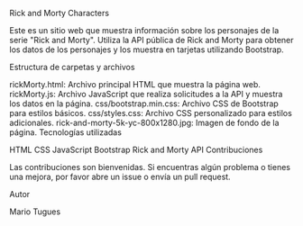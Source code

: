 Rick and Morty Characters

Este es un sitio web que muestra información sobre los personajes de la serie "Rick and Morty". Utiliza la API pública de Rick and Morty para obtener los datos de los personajes y los muestra en tarjetas utilizando Bootstrap.

Estructura de carpetas y archivos

rickMorty.html: Archivo principal HTML que muestra la página web.
rickMorty.js: Archivo JavaScript que realiza solicitudes a la API y muestra los datos en la página.
css/bootstrap.min.css: Archivo CSS de Bootstrap para estilos básicos.
css/styles.css: Archivo CSS personalizado para estilos adicionales.
rick-and-morty-5k-yc-800x1280.jpg: Imagen de fondo de la página.
Tecnologías utilizadas

HTML
CSS
JavaScript
Bootstrap
Rick and Morty API
Contribuciones

Las contribuciones son bienvenidas. Si encuentras algún problema o tienes una mejora, por favor abre un issue o envía un pull request.

Autor

Mario Tugues
